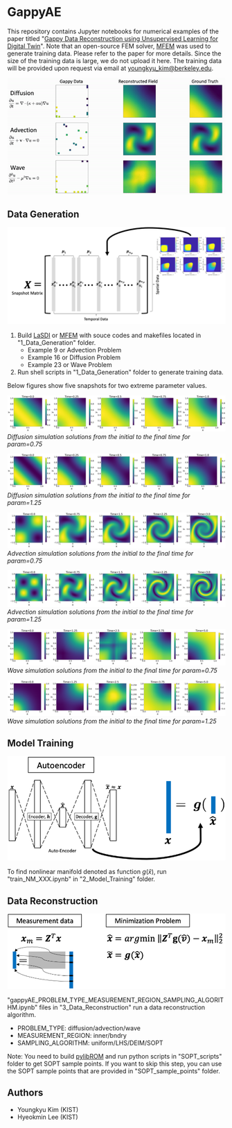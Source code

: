 # GappyAE

This repository contains Jupyter notebooks for numerical examples of the paper titled "[Gappy Data Reconstruction using Unsupervised Learning for Digital Twin](https://arxiv.org/abs/2312.07902)".
Note that an open-source FEM solver, [MFEM](https://mfem.org/) was used to generate training data. Please refer to the paper for more details. Since the size of the training data is large, we do not upload it here. The training data will be provided upon request via email at youngkyu_kim@berkeley.edu.

![](gappyAE_ani.gif)

## Data Generation
![](data_generation.png)

1. Build [LaSDI](https://github.com/LLNL/LaSDI) or [MFEM](https://mfem.org/) with souce codes and makefiles located in "1_Data_Generation" folder.
    - Example 9 or Advection Problem
    - Example 16 or Diffusion Problem
    - Example 23 or Wave Problem
2. Run shell scripts in "1_Data_Generation" folder to generate training data.  

Below figures show five snapshots for two extreme parameter values.

![](diffusion_mu1_sol.png)
*Diffusion simulation solutions from the initial to the final time for param=0.75*

![](diffusion_mu2_sol.png)
*Diffusion simulation solutions from the initial to the final time for param=1.25*

![](advection_mu1_sol.png)
*Advection simulation solutions from the initial to the final time for param=0.75*

![](advection_mu2_sol.png)
*Advection simulation solutions from the initial to the final time for param=1.25*

![](wave_mu1_sol.png)
*Wave simulation solutions from the initial to the final time for param=0.75*

![](wave_mu2_sol.png)
*Wave simulation solutions from the initial to the final time for param=1.25*

## Model Training
![](model_training.png)

To find nonlinear manifold denoted as function $g(\hat{x})$, run "train_NM_XXX.ipynb" in "2_Model_Training" folder.

## Data Reconstruction
![](data_reconstruction.png)

"gappyAE_PROBLEM_TYPE_MEASUREMENT_REGION_SAMPLING_ALGORITHM.ipynb" files in "3_Data_Reconstruction" run a data reconstruction algorithm.

- PROBLEM_TYPE: diffusion/advection/wave
- MEASUREMENT_REGION: inner/bndry
- SAMPLING_ALGORITHM: uniform/LHS/DEIM/SOPT

Note: You need to build [pylibROM](https://github.com/LLNL/pylibROM) and run python scripts in "SOPT_scripts" folder to get SOPT sample points. If you want to skip this step, you can use the SOPT sample points that are provided in "SOPT_sample_points" folder.

## Authors
- Youngkyu Kim (KIST)
- Hyeokmin Lee (KIST)
